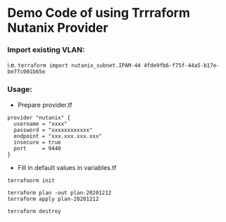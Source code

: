 
# Demo Code of using Trrraform Nutanix Provider

### Import existing VLAN: 

i.e. ```terraform import nutanix_subnet.IPAM-44 4fde9fb6-f75f-44a5-b17e-be77c001b65e```

### Usage:

* Prepare provider.tf

```
provider "nutanix" {
  username = "xxxx"
  password = "xxxxxxxxxxxx"
  endpoint = "xxx.xxx.xxx.xxx"
  insecure = true
  port     = 9440
}
```

* Fill in default values in variables.tf

```
terrafoorm init

terraform plan -out plan-20201212
terraform apply plan-20201212

terraform destroy
```